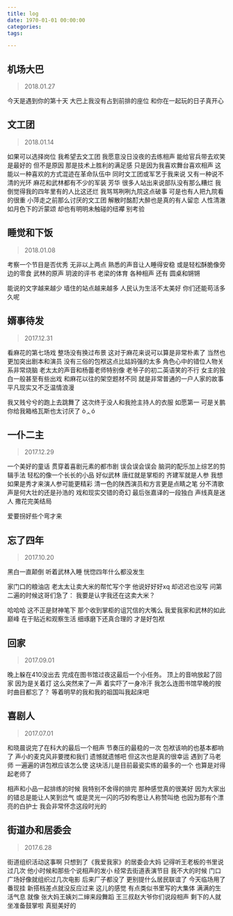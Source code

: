 ```yaml
---
title: log
date: 1970-01-01 00:00:00
categories:
tags: 

--- 
```



## 机场大巴

> 2018.01.27

今天是遇到你的第十天
大巴上我没有占到前排的座位
和你在一起玩的日子真开心

## 文工团

> 2018.01.14

如果可以选择岗位
我希望去文工团
我愿意没日没夜的去练相声
能给官兵带去欢笑是最好的
但不是原因
那是技术上胜利的满足感
只是因为我喜欢舞台喜欢相声
这能以一种喜欢的方式混迹在革命队伍中
同时文工团或军艺于我来说
又有一种说不清的光环
麻花和武林都有不少的军装
芳华
很多人站出来说部队没有那么糟烂
我倒觉得我的四年里有的人比这还烂
我骂骂咧咧九院这点破事
可是也有人把九院看的很重
小萍走之前那么讨厌的文工团
解散时酩酊大醉也是真的有人留恋
人性清澈如月色下的沂蒙颂
却也有明明未触碰的纽襻
别考验

## 睡觉和下饭

> 2018.01.08

考察一个节目是否优秀
无非以上两点
熟悉的声音让人睡得安稳
或是轻松酥脆像旁边的零食
武林的原声
玥波的评书
老梁的体育
各种相声
还有
圆桌和锵锵

能说的文字越来越少
墙住的站点越来越多
人民认为生活不太美好
你们还能苟活多久呢

## 婿事待发

> 2017.12.31

看麻花的第七场戏
整场没有换过布景
这对于麻花来说可以算是非常朴素了
当然也更加突出剧本和演员
没有三俗的包袱这点比姑妈强的太多
角色心中的错位人物关系非常烧脑
老太太的声音和杨蕾老师特别像
老爷子的初二英语笑的不行
女主的独白一般甚至有些出戏
和麻花以往的架空题材不同
就是非常普通的一户人家的故事
平凡现实又不乏温情浪漫

我又贱兮兮的跑上去跳舞了
这次终于没人和我抢主持人的衣服
如愿第一
可是关鹏你给我箱格瓦斯也太讨厌了
òᆺó

## 一仆二主

> 2017.12.29

一个美好的童话
贯穿着喜剧元素的都市剧
误会误会误会
脑洞的配乐加上综艺的剪辑手法
轻松的像一个长长的小品
好似武林
唐红就是掌柜的
齐建军就是人参
我想
如果是秀才来演人参可能更精彩
清一色的陕西演员和方言更是点睛之笔
分不清歌声是何大壮的还是孙浩的
戏和现实交错的奇幻
最后张嘉译的一段独白
声线真是迷人
撒花完美结局

爱要拐好些个弯才来


## 忘了四年

> 2017.10.20

黑白一直颠倒
听着武林入睡
恍惚四年什么都没发生

家门口的粮油店
老太太让卖大米的帮忙写个字
他说好好好xq
却迟迟也没写
问第二遍的时候这哥们急了：
我要是认字我还在这卖大米？

哈哈哈
这不正是财神笔下
那个收到掌柜的诅咒信的大嘴么
我爱我家和武林的如此巅峰
在于贴近和观察生活
细琢磨下还真合理的
才是好包袱


## 回家

> 2017.09.01


晚上躲在410没出去
完成在图书馆过夜这最后一个小任务。
顶上的音响放起了回家
因为是关着灯
这么突然来了一声
着实吓了一身冷汗
我怎么连图书馆早晚的按时曲目都忘了？
等着明早的我和我的祖国叫我起床吧

## 喜剧人

> 2017.07.01

和晓晨说完了在科大的最后一个相声
节奏压的最稳的一次
包袱该响的也基本都响了
声小的麦克风非要搅和我们
遗憾就遗憾吧
但这次也是真的很幸运
遇到了马老师
一遍遍的讲包袱应该怎么使
这块活儿是目前最瓷实练的最多的一个
也算是对得起老师了

相声和小品一起排练的时候
我特别不舍得的排完
那种感觉真的很美好
因为大家出的错总是能让人笑到岔气
或是灵光一闪的巧妙构思让人称赞叫绝
也因为那有个漂亮的白护士
我会非常怀念这段时光的


## 街道办和居委会

> 2017.6.28

街道组织活动这事啊
只想到了《我爱我家》的居委会大妈
记得听王老板的书里说过几次
他小时候和那些个说相声的发小
经常去街道表演节目
我不大的时候
门口广场好像就组织过几次电影
后来厂子都没了
更别提什么居民联谊了
今天临场用了番现挂
新搭档差点就没反应过来
这儿的感觉
有点类似书里写的大集体
满满的生活气息
就像
张大妈王姨刘二婶来段舞蹈
王三叔赵大爷你们说段相声
剩下的人就坐准备鼓掌啦
真挺美好的












